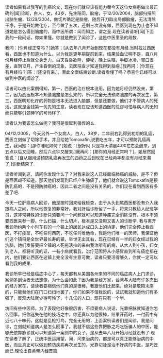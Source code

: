 读者如果看过我写的乳癌论文，现在你们就应该有能力替今天这位女病患做出最正确的[闻]诊断，白人，女，43岁，先生陪同，脑瘤，于12/20/2004，脑部扫描照出脑生瘤，12/29/2004，做切片确定是脑瘤，随后开刀取出局部脑瘤，无法清除干净，于是开始做化疗，至今做了五次，还剩三次没有做，西医到现在为止也不知道她是怎么得到脑瘤的，而中医所谓：闻而知之，谓之圣.现在读者请听[闻]下面我的一段问话，你如果懂，你就是做到了闻诊了，这是中医里圣的段数.

我问：[你月经正常吗？]她答：[从去年八月开始到现在都没有月经.当时找过西医看，西医也不知道为什么，以为我是更年期提前到来，结果验血证明不是，自八月份月经停止后就全身乏力，白天昏昏欲睡，便秘，晚上失眠，手脚冰冷，胃口很差，直到12月，产生昏倒的现象，去医院查才知道我得到脑瘤.]我再问：[你现在有月经吗？]答：[还没有来.]，至此全案结束诊断.读者看懂了吗？恭喜你已经可以做到中医的闻诊了.

读者可以由此案例得知，第一，西医的治疗根本没用，因为她月经仍然没来，第二，因为西医根本不知道脑瘤是怎么来的，所以完全无法预防脑瘤的再次发生，第三，西医明知化疗的药物是根本无法进入脑部，但是还要做，他们才不管病人的死活，这就是金钱第一优先的生意，读者现在应该知道西医的荒谬可怕与病人的无知而只能够引颈待宰的可怜样了.

读者认为我该怎么做呢？我可是很犀利强悍的ㄠ.

04/12/2005，今天另外一个女病人，白人，38岁，二年前右乳得到初期的乳癌，西医立刻做了切除手术，并且给她Tomoxafin,说要吃五年，才可以预防乳癌再生，我问她：[那你睡眠如何？]她说：[很好阿.只是每天清晨4:00左右会醒来，到五点以后又回睡，然后六点钟又醒来.]我再问：[那你的月经正常吗？]，她居然回答说：[自从服用这预防乳癌再发生的西药之后到现在已经两年都没有月经来潮了.]诊断结束了.

读者听闻到这，请问你发现什么了？对我来说这人已经面临肺癌的威胁，是不？但是西医却不知道，那天他们发现到已经产生肺癌了，他们就会说这Tomoxafin是预防乳癌的，不是预防肺癌的，因此二者之间是没有关系的，你们现在看到西医有多差了吧.

今天一位肝癌病人回诊，他是按时回来给我检查，由于从头到尾西医都没有介入我跟病人之间，所以他恢复的非常好，我对肝癌诊断留了一手，将来只教给人纪班学员，这非常特殊的诊断只须要问一个问题就可以知道肿瘤完全消除没有，根本不须要西医来参一脚，什么扫描，什么切片，根本是又没用又害人的诊断学.
我与离开我诊所约两个小时车程的一个镇上的居民达成口头上的协定，他们完全停止看西医，不打疫苗，不吃任何西药，不吃任何维他命，我是他们唯一的医师，我保证他们这个镇将是全世界最长寿的镇，举世无出其右，现在已经有一半的妇女经过我的洗脑，她们发誓要把全镇的人死拖活拉的来由我治所有的病，从大人到小孩，妇女到老人，都将听我的话，一有小病就看我，治疗范围将从小感冒直到所有癌症都在内，他们要让西医在这镇上完全没有生意可做，读者只要活得够久，你就一定可以看到我的成果.

我诊所早已经是癌症中心了，每天都有从美国各州来的不同的癌症病人上门求诊，案例多到读者无法想像，为什么会如此？因为我是经方家，台湾与大陆有许多杰出的经方家在，请读者要相信他们真的是很棒，我跟他们比起来，绝对是敬陪末座的，只能替他们在门口扫扫地罢了，你们如果不信我说的，试试我就知道他们有多强了，反观大陆就少得可怜了，十几亿的人口，现在只有一个半.

坊间有些中医师，为了表现他好像很厉害，不须要病人说话，光靠把脉就知道你怎么回事，把你迷失在他的技巧之中，你还真以为他很棒，结果开药时，一付药中有近七八十味药，这就是乱枪打鸟，完全无用的，上面案例读者们是闻诊，我是问诊，立刻就知道病人是怎么回事了，我就不信这些靠把脉之巧吃饭骗人的中医，能够光依靠脉诊就可以知道第一案例中的女子，是从去年八月开始月经就没有了.现在读者了解了，正统中医运用望，闻，问来治病的，都是可以真正能够治病的中医，而且真正可以做到预防疾病再次发生的，光靠切脉是治不好病的中医，是巧匠而已.理论出自黄帝内经首篇.